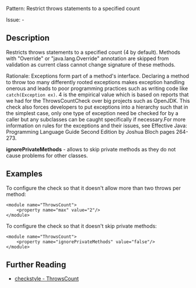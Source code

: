 Pattern: Restrict throws statements to a specified count

Issue: -

## Description

Restricts throws statements to a specified count (4 by default). Methods with "Override" or "java.lang.Override" annotation are skipped from validation as current class cannot change signature of these methods. 

Rationale: Exceptions form part of a method's interface. Declaring a method to throw too many differently rooted exceptions makes exception handling onerous and leads to poor programming practices such as writing code like `catch(Exception ex)`. 4 is the empirical value which is based on reports that we had for the ThrowsCountCheck over big projects such as OpenJDK. This check also forces developers to put exceptions into a hierarchy such that in the simplest case, only one type of exception need be checked for by a caller but any subclasses can be caught specifically if necessary.For more information on rules for the exceptions and their issues, see Effective Java: Programming Language Guide Second Edition by Joshua Bloch pages 264-273. 

**ignorePrivateMethods** \- allows to skip private methods as they do not cause problems for other classes. 

## Examples

To configure the check so that it doesn't allow more than two throws per method: 
    
    
    <module name="ThrowsCount">
        <property name="max" value="2"/>
    </module>
            

To configure the check so that it doesn't skip private methods: 
    
    
    <module name="ThrowsCount">
        <property name="ignorePrivateMethods" value="false"/>
    </module>

## Further Reading

* [checkstyle - ThrowsCount](http://checkstyle.sourceforge.net/config_design.html#ThrowsCount)